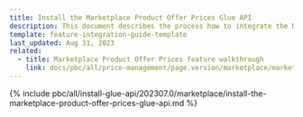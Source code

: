 ```yaml
---
title: Install the Marketplace Product Offer Prices Glue API
description: This document describes the process how to integrate the Marketplace Product Offer Prices Glue API feature into a Spryker project.
template: feature-integration-guide-template
last_updated: Aug 31, 2023
related:
  - title: Marketplace Product Offer Prices feature walkthrough
    link: docs/pbc/all/price-management/page.version/marketplace/marketplace-product-offer-prices-feature-overview.html
---
```


{% include pbc/all/install-glue-api/202307.0/marketplace/install-the-marketplace-product-offer-prices-glue-api.md %} <!-- To edit, see /_includes/pbc/all/install-glue-api/202307.0/marketplace/install-the-marketplace-product-offer-prices-glue-api.md -->

